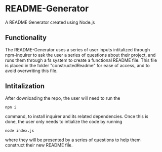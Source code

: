 # README-Generator

A README Generator created using Node.js

## Functionality

The README-Generator uses a series of user inputs intitalized through npm-inquirer to ask the user a series of questions about their project, and runs them through a fs system to create a functional README file.  This file is placed in the folder "constructedReadme" for ease of access, and to avoid overwriting this file.

## Intitalization

After downloading the repo, the user will need to run the

```
npm i
```
command, to install inquirer and its related dependencies.  Once this is done, the user only needs to intialize  the code by running
```
node index.js
```
where they will be presented by a series of questions to help them construct their new README file.